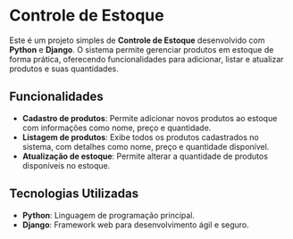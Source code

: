 # Controle de Estoque

Este é um projeto simples de **Controle de Estoque** desenvolvido com **Python** e **Django**. O sistema permite gerenciar produtos em estoque de forma prática, oferecendo funcionalidades para adicionar, listar e atualizar produtos e suas quantidades.

## Funcionalidades

- **Cadastro de produtos**: Permite adicionar novos produtos ao estoque com informações como nome, preço e quantidade.
- **Listagem de produtos**: Exibe todos os produtos cadastrados no sistema, com detalhes como nome, preço e quantidade disponível.
- **Atualização de estoque**: Permite alterar a quantidade de produtos disponíveis no estoque.

## Tecnologias Utilizadas

- **Python**: Linguagem de programação principal.
- **Django**: Framework web para desenvolvimento ágil e seguro.
